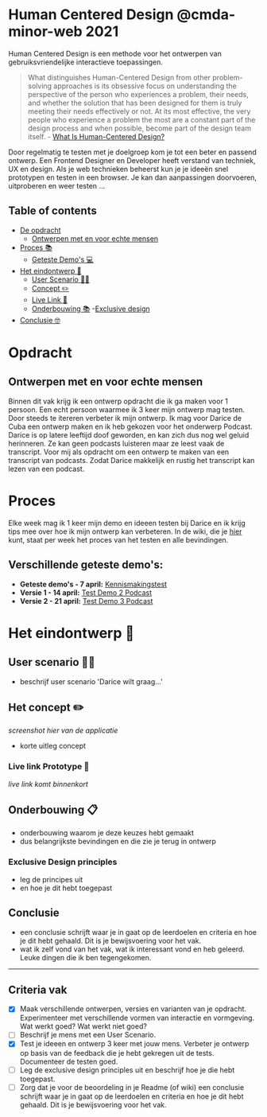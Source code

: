 # Human Centered Design @cmda-minor-web 2021
Human Centered Design is een  methode voor het ontwerpen van gebruiksvriendelijke interactieve toepassingen. 

> What distinguishes Human-Centered Design from other problem-solving approaches is its obsessive focus on understanding the perspective of the person who experiences a problem, their needs, and whether the solution that has been designed for them is truly meeting their needs effectively or not. At its most effective, the very people who experience a problem the most are a constant part of the design process and when possible, become part of the design team itself. - [What Is Human-Centered Design?](https://medium.com/dc-design/what-is-human-centered-design-6711c09e2779)

Door regelmatig te testen met je doelgroep kom je tot een beter en passend ontwerp. Een Frontend Designer en Developer heeft verstand van techniek, UX en design. Als je web technieken beheerst kun je je ideeën snel prototypen en testen in een browser. Je kan dan aanpassingen doorvoeren, uitproberen en weer testen ...

## Table of contents
- [De opdracht](#opdracht)
    - [Ontwerpen met en voor echte mensen](#ontwerpen-met-en-voor-echte-mensen)
- [Proces 📚](#proces)
    - [Geteste Demo's 💻](#verschillende-geteste-demos)
- [Het eindontwerp 📱](#het-eindontwerp-)
    - [User Scenario 🙋🏼](#user-scenario-)
    - [Concept ✏️](#het-concept-%EF%B8%8F)
    - [Live Link 🔗](#live-link-prototype-)
    - [Onderbouwing 📚](#onderbouwing-) 
        -[Exclusive design](#exclusive-design-principles)
- [Conclusie 🤓](#conclusie)


# Opdracht

## Ontwerpen met en voor echte mensen

Binnen dit vak krijg ik een ontwerp opdracht die ik ga maken voor 1 persoon. Een echt persoon waarmee ik 3 keer mijn ontwerp mag testen. Door steeds te itereren verbeter ik mijn ontwerp. Ik mag voor Darice de Cuba een ontwerp maken en ik heb gekozen voor het onderwerp Podcast. Darice is op latere leeftijd doof geworden, en kan zich dus nog wel geluid herinneren. Ze kan geen podcasts luisteren maar ze leest vaak de transcript. Voor mij als opdracht om een ontwerp te maken van een transcript van podcasts. Zodat Darice makkelijk en rustig het transcript kan lezen van een podcast.

# Proces

Elke week mag ik 1 keer mijn demo en ideeen testen bij Darice en ik krijg tips mee over hoe ik mijn ontwerp kan verbeteren. 
In de wiki, die je [hier](https://github.com/sanneduinkerx/human-centered-design-2021/wiki) kunt, staat per week het proces van het testen en alle bevindingen. 

## Verschillende geteste demo's:

- **Geteste demo's - 7 april:** [Kennismakingstest](https://nathanneelis.github.io/human-centered-design-2021/sprekers/index.html) 
- **Versie 1 - 14 april:** [Test Demo 2 Podcast](https://sanneduinkerx.github.io/human-centered-design-2021/Podcast-v1/index.html)
- **Versie 2 - 21 april:** [Test Demo 3 Podcast](https://sanneduinkerx.github.io/human-centered-design-2021/podcast-test2/index.html)

# Het eindontwerp 📱

## User scenario 🙋🏼

- beschrijf user scenario 'Darice wilt graag...' 

## Het concept ✏️

*screenshot hier van de applicatie*

- korte uitleg concept

### Live link Prototype 🔗

*live link komt binnenkort*

## Onderbouwing 📋

- onderbouwing waarom je deze keuzes hebt gemaakt
- dus belangrijkste bevindingen en die zie je terug in ontwerp

### Exclusive Design principles 

- leg de principes uit
- en hoe je dit hebt toegepast

## Conclusie

- een conclusie schrijft waar je in gaat op de leerdoelen en criteria en hoe je dit hebt gehaald. Dit is je bewijsvoering voor het vak.
- wat ik zelf vond van het vak, wat ik interessant vond en heb geleerd. Leuke dingen die ik ben tegengekomen. 

***

## Criteria vak

- [X] Maak verschillende ontwerpen, versies en varianten van je opdracht. Experimenteer met verschillende vormen van interactie en vormgeving. Wat werkt goed? Wat werkt niet goed?
- [ ] Beschrijf je mens met een User Scenario.
- [X] Test je ideeen en ontwerp 3 keer met jouw mens. Verbeter je ontwerp op basis van de feedback die je hebt gekregen uit de tests. Documenteer de testen goed.
- [ ] Leg de exclusive design principles uit en beschrijf hoe je die hebt toegepast.
- [ ] Zorg dat je voor de beoordeling in je Readme (of wiki) een conclusie schrijft waar je in gaat op de leerdoelen en criteria en hoe je dit hebt gehaald. Dit is je bewijsvoering voor het vak.

<!-- ## Het ontwerp -->

<!-- [Rubric](https://docs.google.com/spreadsheets/d/1no32c9YyAP78VMcqfA5i5at2OrxP9ce1d8dVGnii4Vs/) -->


<!-- Add a link to your live demo in Github Pages 🌐-->

<!-- ☝️ replace this description with a description of your own work -->

<!-- replace the code in the /docs folder with your own, so you can showcase your work with GitHub Pages 🌍 -->

<!-- Add a nice poster image here at the end of the week, showing off your shiny frontend 📸 -->

<!-- Maybe a table of contents here? 📚 -->

<!-- How about a section that describes how to install this project? 🤓 -->

<!-- ...but how does one use this project? What are its features 🤔 -->

<!-- Maybe a checklist of done stuff and stuff still on your wishlist? ✅ -->

<!-- How about a license here? 📜 (or is it a licence?) 🤷 -->
